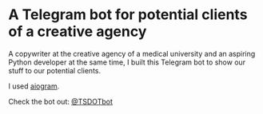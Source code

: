 # A Telegram bot for potential clients of a creative agency

A copywriter at the creative agency of a medical university and an aspiring Python developer at the same time, I built this Telegram bot to show our stuff to our potential clients.

I used [aiogram](https://aiogram.dev/).

Check the bot out: [@TSDOTbot](https://www.t.me/TSDOTbot)
